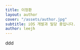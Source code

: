 ```yaml
---
title: 이정환
layout: author
cover: "/assets/author.jpg"
subtitle: iOS 개발과 밀당 중입니다.
author: leejh
---
```


ddd
